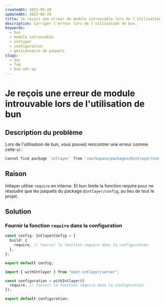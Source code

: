 ```yaml
---
createdAt: 2025-05-20
updatedAt: 2025-06-29
title: Je reçois une erreur de module introuvable lors de l'utilisation de bun
description: Corriger l'erreur lors de l'utilisation de bun.
keywords:
  - bun
  - module introuvable
  - intlayer
  - configuration
  - gestionnaire de paquets
slugs:
  - doc
  - faq
  - bun-set-up
---
```


# Je reçois une erreur de module introuvable lors de l'utilisation de bun

## Description du problème

Lors de l'utilisation de bun, vous pouvez rencontrer une erreur comme celle-ci :

```bash
Cannot find package 'intlayer' from '/workspace/packages/@intlayer/config/dist/cjs/utils/ESMxCJSHelpers.cjs' undefined
```

## Raison

Intlayer utilise `require` en interne. Et bun limite la fonction require pour ne résoudre que les paquets du package `@intlayer/config`, au lieu de tout le projet.

## Solution

### Fournir la fonction `require` dans la configuration

```ts
const config: IntlayerConfig = {
  build: {
    require, // fournir la fonction require dans la configuration
  },
};

export default config;
```

```ts fileName="next.config.ts" codeFormat="typescript"
import { withIntlayer } from "next-intlayer/server";

const configuration = withIntlayer({
  require, // fournir la fonction require dans la configuration
});

export default configuration;
```
